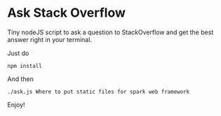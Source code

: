 # Ask Stack Overflow
Tiny nodeJS script to ask a question to StackOverflow and get the best answer right in your terminal.

Just do

```
npm install
```

And then

```
./ask.js Where to put static files for spark web framework
```

Enjoy!
